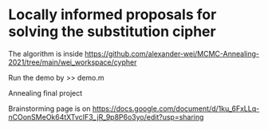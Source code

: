 # Locally informed proposals for solving the substitution cipher

The algorithm is inside
https://github.com/alexander-wei/MCMC-Annealing-2021/tree/main/wei_workspace/cypher

Run the demo by >> demo.m

Annealing final project

Brainstorming page is on
https://docs.google.com/document/d/1ku_6FxLLq-nCOonSMeOk64tXTvcIF3_jR_9p8P6o3yo/edit?usp=sharing
